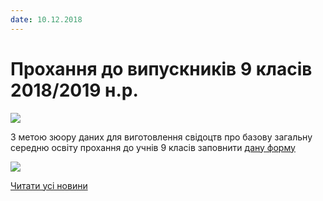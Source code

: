 ```yaml
---
date: 10.12.2018
---
```

# Прохання до випускників 9 класів 2018/2019 н.р.

![](/images/blog/прохання-до-випускників-9-класів-20182019-нр/svid1.jpg)

З метою зюору даних для виготовлення свідоцтв про базову загальну середню освіту прохання до учнів 9 класів заповнити [дану форму](https://docs.google.com/forms/d/1LZaX97Fu8szJeNbT8CzJ2xWLYFxHmN_DNWdJnjZsg2k/formrestricted?edit_requested=true)

[![](/images/blog/прохання-до-випускників-9-класів-20182019-нр/svid2.jpg)](https://docs.google.com/forms/d/1LZaX97Fu8szJeNbT8CzJ2xWLYFxHmN_DNWdJnjZsg2k/formrestricted?edit_requested=true)

[Читати усі новини](/news)

